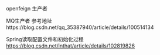 openfeign 生产者


MQ生产者 参考地址https://blog.csdn.net/qq_35387940/article/details/100514134


Spring读取配置文件和初始化过程
https://blog.csdn.net/inthat/article/details/102819826
